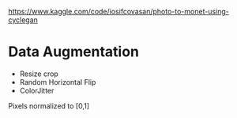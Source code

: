https://www.kaggle.com/code/iosifcovasan/photo-to-monet-using-cyclegan

# Data Augmentation
- Resize crop
- Random Horizontal Flip
- ColorJitter

Pixels normalized to [0,1]
